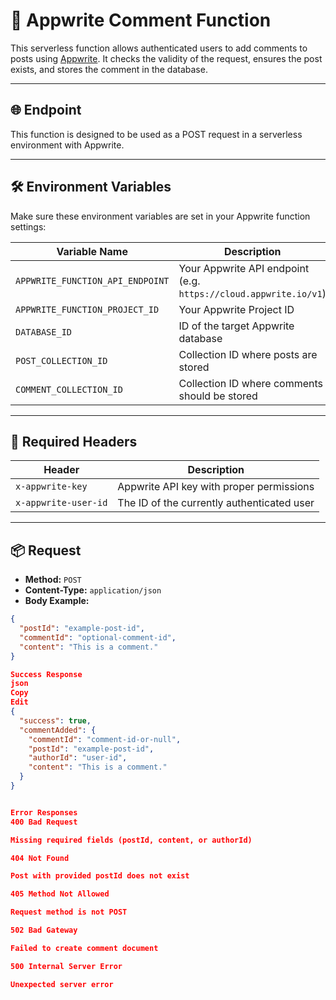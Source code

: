 # 📝 Appwrite Comment Function

This serverless function allows authenticated users to add comments to posts using [Appwrite](https://appwrite.io/). It checks the validity of the request, ensures the post exists, and stores the comment in the database.

---

## 🌐 Endpoint

This function is designed to be used as a POST request in a serverless environment with Appwrite.

---

## 🛠 Environment Variables

Make sure these environment variables are set in your Appwrite function settings:

| Variable Name                    | Description                                  |
|----------------------------------|----------------------------------------------|
| `APPWRITE_FUNCTION_API_ENDPOINT` | Your Appwrite API endpoint (e.g. `https://cloud.appwrite.io/v1`) |
| `APPWRITE_FUNCTION_PROJECT_ID`   | Your Appwrite Project ID                     |
| `DATABASE_ID`                    | ID of the target Appwrite database           |
| `POST_COLLECTION_ID`             | Collection ID where posts are stored         |
| `COMMENT_COLLECTION_ID`          | Collection ID where comments should be stored|

---

## 🔐 Required Headers

| Header                  | Description                       |
|--------------------------|-----------------------------------|
| `x-appwrite-key`         | Appwrite API key with proper permissions |
| `x-appwrite-user-id`     | The ID of the currently authenticated user |

---

## 📦 Request

- **Method:** `POST`
- **Content-Type:** `application/json`
- **Body Example:**

```json
{
  "postId": "example-post-id",
  "commentId": "optional-comment-id",
  "content": "This is a comment."
}

Success Response
json
Copy
Edit
{
  "success": true,
  "commentAdded": {
    "commentId": "comment-id-or-null",
    "postId": "example-post-id",
    "authorId": "user-id",
    "content": "This is a comment."
  }
}


Error Responses
400 Bad Request

Missing required fields (postId, content, or authorId)

404 Not Found

Post with provided postId does not exist

405 Method Not Allowed

Request method is not POST

502 Bad Gateway

Failed to create comment document

500 Internal Server Error

Unexpected server error